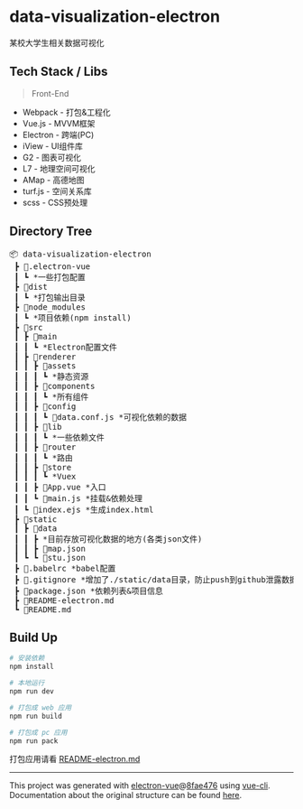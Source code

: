 # data-visualization-electron

某校大学生相关数据可视化

## Tech Stack / Libs

> Front-End

- Webpack - 打包&工程化
- Vue.js - MVVM框架
- Electron - 跨端(PC)
- iView - UI组件库
- G2 - 图表可视化
- L7 - 地理空间可视化
- AMap - 高德地图
- turf.js - 空间关系库
- scss - CSS预处理

## Directory Tree
<pre>
📦 data-visualization-electron
 ┣ 📂.electron-vue
 ┃ ┗ *一些打包配置
 ┣ 📂dist
 ┃ ┗ *打包输出目录
 ┣ 📂node_modules
 ┃ ┗ *项目依赖(npm install)
 ┣ 📂src
 ┃ ┣ 📂main
 ┃ ┃ ┗ *Electron配置文件
 ┃ ┣ 📂renderer
 ┃ ┃ ┣ 📂assets
 ┃ ┃ ┃ ┗ *静态资源
 ┃ ┃ ┣ 📂components
 ┃ ┃ ┃ ┗ *所有组件
 ┃ ┃ ┣ 📂config
 ┃ ┃ ┃ ┗ 📜data.conf.js *可视化依赖的数据
 ┃ ┃ ┣ 📂lib
 ┃ ┃ ┃ ┗ *一些依赖文件
 ┃ ┃ ┣ 📂router
 ┃ ┃ ┃ ┗ *路由
 ┃ ┃ ┣ 📂store
 ┃ ┃ ┃ ┗ *Vuex
 ┃ ┃ ┣ 📜App.vue *入口
 ┃ ┃ ┗ 📜main.js *挂载&依赖处理
 ┃ ┗ 📜index.ejs *生成index.html
 ┣ 📂static
 ┃ ┣ 📂data
 ┃ ┃ ┣ *目前存放可视化数据的地方(各类json文件)
 ┃ ┃ ┣ 📜map.json
 ┃ ┗ ┗ 📜stu.json
 ┣ 📜.babelrc *babel配置
 ┣ 📜.gitignore *增加了./static/data目录，防止push到github泄露数据
 ┣ 📜package.json *依赖列表&项目信息
 ┣ 📜README-electron.md
 ┗ 📜README.md
</pre>

## Build Up

``` bash
# 安装依赖
npm install

# 本地运行
npm run dev

# 打包成 web 应用
npm run build

# 打包成 pc 应用
npm run pack
```

打包应用请看  [README-electron.md](./README-electron.md)

---

This project was generated with [electron-vue](https://github.com/SimulatedGREG/electron-vue)@[8fae476](https://github.com/SimulatedGREG/electron-vue/tree/8fae4763e9d225d3691b627e83b9e09b56f6c935) using [vue-cli](https://github.com/vuejs/vue-cli). Documentation about the original structure can be found [here](https://simulatedgreg.gitbooks.io/electron-vue/content/index.html).




